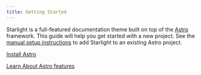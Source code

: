 ```yaml
---
title: Getting Started
---
```


Starlight is a full-featured documentation theme built on top of the 
<a class="underline" href="https://astro.build/">Astro</a> framework. This guide will help you get started with a new project. See the <a class="underline" href="/start/install/">manual setup instructions</a> to add Starlight to an existing Astro project.

<div class ="flex gap-5">
<a class="px-2 py-1 cursor-pointer rounded-md text-[14px] !text-white !bg-[#3D50F5]" href="/start/install/">Install Astro </a> 


<a class="px-2 py-2 cursor-pointer rounded-md text-[14px] !text-white !bg-[#3D50F5]"
  href="/coreconcept/astro/">Learn About Astro features</a>

  </div>


  